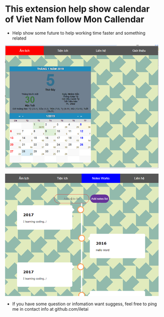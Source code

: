 # This extension help show calendar of Viet Nam follow Mon Callendar

* Help show some future to help working time faster and something related

 ![Img](https://github.com/iletai/VietNamCalendar/blob/master/img/screenshot.png "screenshot")

 ![Img](https://github.com/iletai/VietNamCalendar/blob/master/img/notelist.png "screenshot")
 
- If you have some question or infomation want suggess, feel free to ping me in contact info at github.com/iletai

